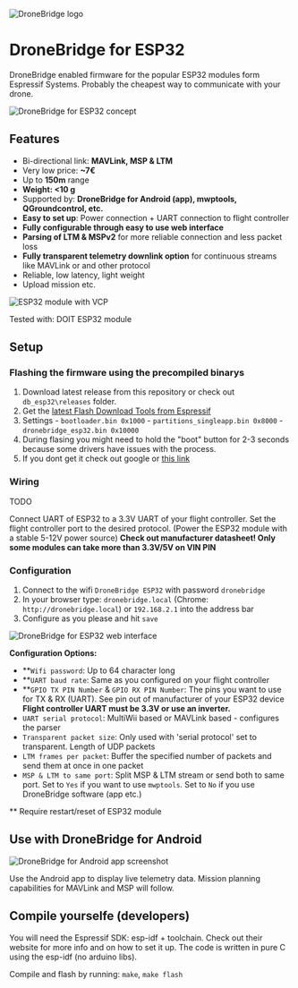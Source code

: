 ![DroneBridge logo](https://github.com/DroneBridge/ESP32/blob/master/wiki/DroneBridgeLogo_text.png)

# DroneBridge for ESP32
DroneBridge enabled firmware for the popular ESP32 modules form Espressif Systems. Probably the cheapest way to communicate with your drone.

![DroneBridge for ESP32 concept](https://github.com/DroneBridge/ESP32/blob/master/wiki/db_ESP32_setup.png)

## Features
 - Bi-directional link: **MAVLink, MSP & LTM**
 - Very low price: **~7€**
 - Up to **150m** range
 - **Weight: <10 g**
 - Supported by: **DroneBridge for Android (app), mwptools, QGroundcontrol, etc.**
 - **Easy to set up**: Power connection + UART connection to flight controller
 - **Fully configurable through easy to use web interface**
 - **Parsing of LTM & MSPv2** for more reliable connection and less packet loss
 - **Fully transparent telemetry downlink option** for continuous streams like MAVLink or and other protocol
 - Reliable, low latency, light weight
 - Upload mission etc.

![ESP32 module with VCP](https://github.com/DroneBridge/ESP32/blob/master/wiki/esp32_vcp_module.jpg)

Tested with: DOIT ESP32 module

 ## Setup
 ### Flashing the firmware using the precompiled binarys
  1. Download latest release from this repository or check out `db_esp32\releases` folder.
  2. Get the [latest Flash Download Tools from Espressif](https://www.espressif.com/en/products/hardware/esp32/resources)
  3. Settings
    - `bootloader.bin 0x1000`
    - `partitions_singleapp.bin 0x8000`
    - `dronebridge_esp32.bin 0x10000`
  4. During flasing you might need to hold the "boot" button for 2-3 seconds because some drivers have issues with the process.
  5. If you dont get it check out google or [this link](http://iot-bits.com/esp32/esp32-flash-download-tool-tutorial/)

### Wiring
TODO

Connect UART of ESP32 to a 3.3V UART of your flight controller. Set the flight controller port to the desired protocol. (Power the ESP32 module with a stable 5-12V power source) **Check out manufacturer datasheet! Only some modules can take more than 3.3V/5V on VIN PIN**

### Configuration
 1. Connect to the wifi `DroneBridge ESP32` with password `dronebridge`
 2. In your browser type: `dronebridge.local` (Chrome: `http://dronebridge.local`) or `192.168.2.1` into the address bar
 3. Configure as you please and hit `save`

![DroneBridge for ESP32 web interface](https://github.com/DroneBridge/ESP32/blob/master/wiki/screen_config.png)

**Configuration Options:**
 - **`Wifi password`: Up to 64 character long
 - **`UART baud rate`: Same as you configured on your flight controller
 - **`GPIO TX PIN Number` & `GPIO RX PIN Number`: The pins you want to use for TX & RX (UART). See pin out of manufacturer of your ESP32 device **Flight controller UART must be 3.3V or use an inverter.**
 - `UART serial protocol`: MultiWii based or MAVLink based - configures the parser
 - `Transparent packet size`: Only used with 'serial protocol' set to transparent. Length of UDP packets
 - `LTM frames per packet`: Buffer the specified number of packets and send them at once in one packet
 - `MSP & LTM to same port`: Split MSP & LTM stream or send both to same port. Set to `Yes` if you want to use `mwptools`. Set to `No` if you use DroneBridge software (app etc.)

** Require restart/reset of ESP32 module

## Use with DroneBridge for Android
![DroneBridge for Android app screenshot](https://github.com/DroneBridge/ESP32/blob/master/wiki/dp_app-map-2017-10-29-kleiner.png)

Use the Android app to display live telemetry data. Mission planning capabilities for MAVLink and MSP will follow.

## Compile yourselfe (developers)

 You will need the Espressif SDK: esp-idf + toolchain. Check out their website for more info and on how to set it up.
 The code is written in pure C using the esp-idf (no arduino libs).

 Compile and flash by running: `make`, `make flash`
